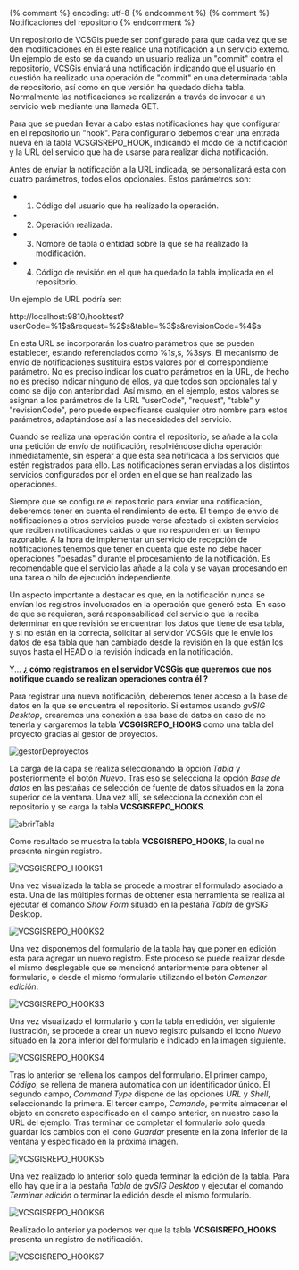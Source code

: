 {% comment %} encoding: utf-8 {% endcomment %}
{% comment %} Notificaciones del repositorio {% endcomment %} 

Un repositorio de VCSGis puede ser configurado para que cada vez que se den modificaciones en él este realice una notificación a un servicio externo. Un ejemplo de esto se da cuando un usuario realiza un "commit" contra el repositorio, VCSGis enviará una notificación indicando que el usuario en cuestión ha realizado una operación de "commit" en una determinada tabla de repositorio, así como en que versión ha quedado dicha tabla. Normalmente las notificaciones se realizarán a través de invocar a un servicio web mediante una llamada GET.

Para que se puedan llevar a cabo estas notificaciones hay que configurar en el repositorio un "hook". Para configurarlo debemos crear una entrada nueva en la tabla VCSGISREPO_HOOK, indicando el modo de la notificación y la URL del servicio que ha de usarse para realizar dicha notificación.

Antes de enviar la notificación a la URL indicada, se personalizará esta con cuatro parámetros, todos ellos opcionales. Estos parámetros son:

* 1. Código del usuario que ha realizado la operación.
* 2. Operación realizada.
* 3. Nombre de tabla o entidad sobre la que se ha realizado la modificación.
* 4. Código de revisión en el que ha quedado la tabla implicada en el repositorio.

Un ejemplo de URL podría ser:

  http://localhost:9810/hooktest?userCode=%1$s&request=%2$s&table=%3$s&revisionCode=%4$s

En esta URL se incorporarán los cuatro parámetros que se pueden establecer, estando referenciados como %1$s, %2$s, %3$s y %4$s. El mecanismo de envío de notificaciones sustituirá estos valores por el correspondiente parámetro. No es preciso indicar los cuatro parámetros en la URL, de hecho no es preciso indicar ninguno de ellos, ya que todos son opcionales tal y como se dijo con anterioridad. Así mismo, en el ejemplo, estos valores se asignan a los parámetros de la URL "userCode", "request", "table" y "revisionCode", pero puede especificarse cualquier otro nombre para estos parámetros, adaptándose así a las necesidades del servicio.

Cuando se realiza una operación contra el repositorio, se añade a la cola una petición de envío de notificación, resolviéndose dicha operación inmediatamente, sin esperar a que esta sea notificada a los servicios que estén registrados para ello. Las notificaciones serán enviadas a los distintos servicios configurados por el orden en el que se han realizado las operaciones.

Siempre que se configure el repositorio para enviar una notificación, deberemos tener en cuenta el rendimiento de este. El tiempo de envío de notificaciones a otros servicios puede verse afectado si existen servicios que reciben notificaciones caídas o que no responden en un tiempo razonable. A la hora de implementar un servicio de recepción de notificaciones tenemos que tener en cuenta que este no debe hacer operaciones "pesadas" durante el procesamiento de la notificación. Es recomendable que el servicio las añade a la cola y se vayan procesando en una tarea o hilo de ejecución independiente.

Un aspecto importante a destacar es que, en la notificación nunca se envían los registros involucrados en la operación que generó esta. En caso de que se requieran, será responsabilidad del servicio que la reciba determinar en que revisión se encuentran los datos que tiene de esa tabla, y si no están en la correcta, solicitar al servidor VCSGis que le envíe los datos de esa tabla que han cambiado desde la revisión en la que están los suyos hasta el HEAD o la revisión indicada en la notificación.

Y... **¿ cómo registramos en el servidor VCSGis que queremos que nos notifique cuando se realizan operaciones contra él ?**

Para registrar una nueva notificación, deberemos tener acceso a la base de datos en la que se encuentra el repositorio. Si estamos usando *gvSIG Desktop*, crearemos una conexión a esa base de datos en caso de no tenerla y cargaremos la tabla **VCSGISREPO_HOOKS** como una tabla del proyecto gracias al gestor de proyectos.

![gestorDeproyectos](notificaciones_del_repositorio_files/5_gestor_de_proyeccto.png)

La carga de la capa se realiza seleccionando la opción *Tabla* y posteriormente el botón *Nuevo*. Tras eso se selecciona la opción *Base de datos* en las pestañas de selección de fuente de datos situados en la zona superior de la ventana. Una vez allí, se selecciona la conexión con el repositorio y se carga la tabla **VCSGISREPO_HOOKS**.

![abrirTabla](notificaciones_del_repositorio_files/6_load_hooks_table.png)

Como resultado se muestra la tabla **VCSGISREPO_HOOKS**, la cual no presenta ningún registro.

![VCSGISREPO_HOOKS1](notificaciones_del_repositorio_files/7_hooks_table_vacia.png)

Una vez visualizada la tabla se procede a mostrar el formulado asociado a esta. Una de las múltiples formas de obtener esta herramienta se realiza al ejecutar el comando *Show Form* situado en la pestaña *Tabla* de gvSIG Desktop.

![VCSGISREPO_HOOKS2](notificaciones_del_repositorio_files/8_show_form.png)

Una vez disponemos del formulario de la tabla hay que poner en edición esta para agregar un nuevo registro. Este proceso se puede realizar desde el mismo desplegable que se mencionó anteriormente para obtener el formulario, o desde el mismo formulario utilizando el botón *Comenzar edición*.

![VCSGISREPO_HOOKS3](notificaciones_del_repositorio_files/9_comenzar_edicion_tabla.png)

Una vez visualizado el formulario y con la tabla en edición, ver siguiente ilustración, se procede a crear un nuevo registro pulsando el icono *Nuevo* situado en la zona inferior del formulario e indicado en la imagen siguiente.

![VCSGISREPO_HOOKS4](notificaciones_del_repositorio_files/10_nuevo_reg_tabla.png)

Tras lo anterior se rellena los campos del formulario. El primer campo, *Código*, se rellena de manera automática con un identificador único. El segundo campo, *Command Type* dispone de las opciones *URL* y *Shell*, seleccionando la primera. El tercer campo, *Comando*, permite almacenar el objeto en concreto especificado en el campo anterior, en nuestro caso la URL del ejemplo. Tras terminar de completar el formulario solo queda guardar los cambios con el icono *Guardar* presente en la zona inferior de la ventana y especificado en la próxima imagen.

![VCSGISREPO_HOOKS5](notificaciones_del_repositorio_files/11_save_reg_tabla.png)

Una vez realizado lo anterior solo queda terminar la edición de la tabla. Para ello hay que ir a la pestaña *Tabla* de *gvSIG Desktop* y ejecutar el comando *Terminar edición* o terminar la edición desde el mismo formulario.

![VCSGISREPO_HOOKS6](notificaciones_del_repositorio_files/12_terminar_edicion_tabla.png)

Realizado lo anterior ya podemos ver que la tabla **VCSGISREPO_HOOKS** presenta un registro de notificación.

![VCSGISREPO_HOOKS7](notificaciones_del_repositorio_files/13_hooks_table.png)

